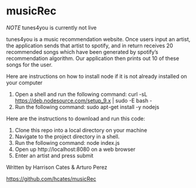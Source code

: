 # musicRec

*NOTE* tunes4you is currently not live

tunes4you is a music recommendation website. Once users input an artist, the application sends that artist to spotify, 
and in return receives 20 recommended songs which have been generated by spotify’s recommendation algorithm. Our 
application then prints out 10 of these songs for the user.

Here are instructions on how to install node if it is not already installed on your computer

1. Open a shell and run the following command: curl -sL https://deb.nodesource.com/setup_9.x | sudo -E bash -
2. Run the following command: sudo apt-get install -y nodejs


Here are the instructions to download and run this code:

1. Clone this repo into a local directory on your machine
2. Navigate to the project directory in a shell.
2. Run the following command: node index.js
3. Open up http://localhost:8080 on a web browser
4. Enter an artist and press submit

Written by Harrison Cates & Arturo Perez

https://github.com/hcates/musicRec
